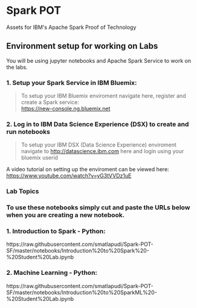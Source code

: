 # Spark POT
Assets for IBM's Apache Spark Proof of Technology

<h2>Environment setup for working on Labs</h2>
You will be using jupyter notebooks and Apache Spark Service to work on the labs.

<h3>1. Setup your Spark Service in IBM Bluemix:</h3>

> To setup your IBM Bluemix enviroment navigate here, register and create a Spark service:<br>
> https://new-console.ng.bluemix.net
> 

<h3>2. Log in to IBM Data Science Experience (DSX) to create and run notebooks </h3>

> To setup your IBM DSX (Data Science Experience) enviroment navigate to http://datascience.ibm.com here and login using your bluemix userid<br>
> 

A video tutorial on setting up the enviroment can be viewed here:<br>
https://www.youtube.com/watch?v=yG3tVVDz1uE


<h3> Lab Topics <h3>
To use these notebooks simply cut and paste the URLs below when you are creating a new notebook.

<h3>1. Introduction to Spark - Python:</h3>
https://raw.githubusercontent.com/smatlapudi/Spark-POT-SF/master/notebooks/Introduction%20to%20Spark%20-%20Student%20Lab.ipynb


<h3>2. Machine Learning - Python:</h3>
https://raw.githubusercontent.com/smatlapudi/Spark-POT-SF/master/notebooks/Introduction%20to%20SparkML%20-%20Student%20Lab.ipynb

<br>
<br>


